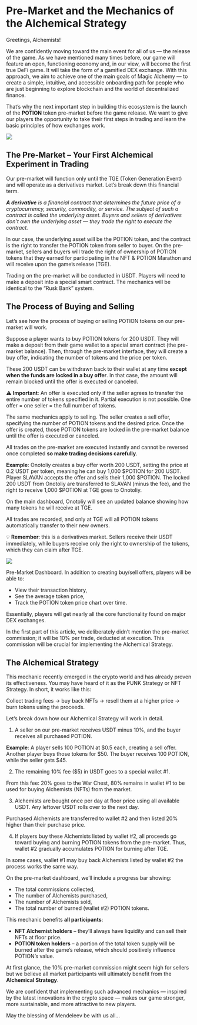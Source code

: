 # Pre-Market and the Mechanics of the Alchemical Strategy

Greetings, Alchemists!

We are confidently moving toward the main event for all of us — the release of the game. As we have mentioned many times before, our game will feature an open, functioning economy and, in our view, will become the first true DeFi game. It will take the form of a gamified DEX exchange. With this approach, we aim to achieve one of the main goals of Magic Alchemy — to create a simple, intuitive, and accessible onboarding path for people who are just beginning to explore blockchain and the world of decentralized finance.

That’s why the next important step in building this ecosystem is the launch of the **POTION** token pre-market before the game release. We want to give our players the opportunity to take their first steps in trading and learn the basic principles of how exchanges work.

![](1.2x.jpg)
## The Pre-Market – Your First Alchemical Experiment in Trading
Our pre-market will function only until the TGE (Token Generation Event) and will operate as a derivatives market. Let’s break down this financial term.

***A derivative** is a financial contract that determines the future price of a cryptocurrency, security, commodity, or service. The subject of such a contract is called the underlying asset. Buyers and sellers of derivatives don’t own the underlying asset — they trade the right to execute the contract.*

In our case, the underlying asset will be the POTION token, and the contract is the right to transfer the POTION token from seller to buyer. On the pre-market, sellers and buyers will trade the right of ownership of POTION tokens that they earned for participating in the NFT & POTION Marathon and will receive upon the game’s release (TGE).

Trading on the pre-market will be conducted in USDT. Players will need to make a deposit into a special smart contract. The mechanics will be identical to the “Rusk Bank” system.

## The Process of Buying and Selling
Let’s see how the process of buying or selling POTION tokens on our pre-market will work.

Suppose a player wants to buy POTION tokens for 200 USDT. They will make a deposit from their game wallet to a special smart contract (the pre-market balance). Then, through the pre-market interface, they will create a buy offer, indicating the number of tokens and the price per token.

These 200 USDT can be withdrawn back to their wallet at any time **except when the funds are locked in a buy offer**. In that case, the amount will remain blocked until the offer is executed or canceled.

⚠️ **Important**: An offer is executed only if the seller agrees to transfer the entire number of tokens specified in it. Partial execution is not possible.
 One offer = one seller = the full number of tokens.

The same mechanics apply to selling. The seller creates a sell offer, specifying the number of POTION tokens and the desired price. Once the offer is created, those POTION tokens are locked in the pre-market balance until the offer is executed or canceled.

All trades on the pre-market are executed instantly and cannot be reversed once completed  **so make trading decisions carefully**.

**Example**:
Onotoliy creates a buy offer worth 200 USDT, setting the price at 0.2 USDT per token, meaning he can buy 1,000 $POTION for 200 USDT.
 Player SLAVAN accepts the offer and sells their 1,000 $POTION. The locked 200 USDT from Onotoliy are transferred to SLAVAN (minus the fee), and the right to receive 1,000 $POTION at TGE goes to Onotoliy.
 
On the main dashboard, Onotoliy will see an updated balance showing how many tokens he will receive at TGE.

All trades are recorded, and only at TGE will all POTION tokens automatically transfer to their new owners.

💡 **Remember**: this is a derivatives market. Sellers receive their USDT immediately, while buyers receive only the right to ownership of the tokens, which they can claim after TGE.

![](2.2x.png)

Pre-Market Dashboard. In addition to creating buy/sell offers, players will be able to:
* View their transaction history,
* See the average token price,
* Track the POTION token price chart over time.


Essentially, players will get nearly all the core functionality found on major DEX exchanges.

In the first part of this article, we deliberately didn’t mention the pre-market commission; it will be 10% per trade, deducted at execution.
This commission will be crucial for implementing the Alchemical Strategy.

## The Alchemical Strategy
This mechanic recently emerged in the crypto world and has already proven its effectiveness. You may have heard of it as the PUNK Strategy or NFT Strategy.
 In short, it works like this:
 
   Collect trading fees → buy back NFTs → resell them at a higher price → burn tokens using the proceeds.
 
Let’s break down how our Alchemical Strategy will work in detail.

1) A seller on our pre-market receives USDT minus 10%, and the buyer receives all purchased POTION.

**Example**:
 A player sells 100 POTION at $0.5 each, creating a sell offer. Another player buys those tokens for $50.
 The buyer receives 100 POTION, while the seller gets $45.
 
 2) The remaining 10% fee ($5) in USDT goes to a special wallet #1.

From this fee:
20% goes to the War Chest,
80% remains in wallet #1 to be used for buying Alchemists (NFTs) from the market.


3) Alchemists are bought once per day at floor price using all available USDT. Any leftover USDT rolls over to the next day.

Purchased Alchemists are transferred to wallet #2 and then listed 20% higher than their purchase price.

4) If players buy these Alchemists listed by wallet #2, all proceeds go toward buying and burning POTION tokens from the pre-market.
 Thus, wallet #2 gradually accumulates POTION for burning after TGE.
 
In some cases, wallet #1 may buy back Alchemists listed by wallet #2 the process works the same way.

On the pre-market dashboard, we’ll include a progress bar showing:
* The total commissions collected,
* The number of Alchemists purchased,
* The number of Alchemists sold,
* The total number of burned (wallet #2) POTION tokens.

This mechanic benefits **all participants**:

* **NFT Alchemist holders** – they’ll always have liquidity and can sell their NFTs at floor price.
* **POTION token holders** – a portion of the total token supply will be burned after the game’s release, which should positively influence POTION’s value.

At first glance, the 10% pre-market commission might seem high for sellers but we believe all market participants will ultimately benefit from the **Alchemical Strategy**.

We are confident that implementing such advanced mechanics — inspired by the latest innovations in the crypto space — makes our game stronger, more sustainable, and more attractive to new players.

May the blessing of Mendeleev be with us all…
